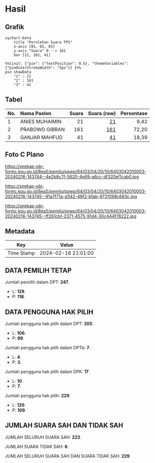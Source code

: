# Hasil

## Grafik

```mermaid
xychart-beta
    title "Perolehan Suara TPS"
    x-axis [01, 02, 03]
    y-axis "Suara" 0 --> 161
    bar [21, 161, 41]
```

```mermaid
%%{init: {"pie": {"textPosition": 0.5}, "themeVariables": {"pieOuterStrokeWidth": "5px"}} }%%
pie showData
    "1" : 21
    "2" : 161
    "3" : 41
```

## Tabel

| No. | Nama Paslon    | Suara | Suara (raw) | Persentase |
|:--- |:-------------- | -----:| -----------:| ----------:|
| 1   | ANIES MUHAIMIN | 21    | [21][p-1]   | 9,42       |
| 2   | PRABOWO GIBRAN | 161   | [161][p-2]  | 72,20      |
| 3   | GANJAR MAHFUD  | 41    | [41][p-3]   | 18,39      |


[p-1]: https://github.com/gigit-pemilu/pemilu-2024-64-kalimantan-timur/blob/main/pilpres/hitung-suara/sub/64-kalimantan-timur/sub/03-berau/sub/04-segah/sub/2010-harapan-jaya/sub/003-tps/sub/paslon-1.txt
[p-2]: https://github.com/gigit-pemilu/pemilu-2024-64-kalimantan-timur/blob/main/pilpres/hitung-suara/sub/64-kalimantan-timur/sub/03-berau/sub/04-segah/sub/2010-harapan-jaya/sub/003-tps/sub/paslon-2.txt
[p-3]: https://github.com/gigit-pemilu/pemilu-2024-64-kalimantan-timur/blob/main/pilpres/hitung-suara/sub/64-kalimantan-timur/sub/03-berau/sub/04-segah/sub/2010-harapan-jaya/sub/003-tps/sub/paslon-3.txt

## Foto C Plano

https://sirekap-obj-formc.kpu.go.id/8ea5/pemilu/ppwp/64/03/04/20/10/6403042010003-20240216-143744--4e2b8c7f-5620-4e69-a6cc-df320ef1cab0.jpg

https://sirekap-obj-formc.kpu.go.id/8ea5/pemilu/ppwp/64/03/04/20/10/6403042010003-20240216-143745--91a7f71a-d342-49f2-bfab-9731098c683c.jpg

https://sirekap-obj-formc.kpu.go.id/8ea5/pemilu/ppwp/64/03/04/20/10/6403042010003-20240216-143745--ff261cbf-2371-4575-91d4-30c444f78222.jpg


## Metadata

| Key        | Value               |
| ---------- | ------------------- |
| Time Stamp | 2024-02-16 21:01:00 |


## DATA PEMILIH TETAP

Jumlah pemilih dalam DPT: **247**.
 * L: **129**.
 * P: **118**.

## DATA PENGGUNA HAK PILIH

Jumlah pengguna hak pilih dalam DPT: **205**.
 * L: **106**.
 * P: **99**.

Jumlah pengguna hak pilih dalam DPTb: **7**.
 * L: **4**.
 * P: **3**.

Jumlah pengguna hak pilih dalam DPK: **17**.
 * L: **10**.
 * P: **7**.

Jumlah pengguna hak pilih: **229**.
 * L: **120**.
 * P: **109**.

## JUMLAH SUARA SAH DAN TIDAK SAH

JUMLAH SELURUH SUARA SAH: **223**.

JUMLAH SUARA TIDAK SAH: **6**.

JUMLAH SELURUH SUARA SAH DAN SUARA TIDAK SAH: **229**.


